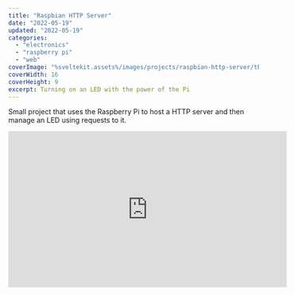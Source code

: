```yaml
---
title: "Raspbian HTTP Server"
date: "2022-05-19"
updated: "2022-05-19"
categories: 
  - "electronics"
  - "raspberry pi"
  - "web"
coverImage: "%sveltekit.assets%/images/projects/raspbian-http-server/thumb.png"
coverWidth: 16
coverHeight: 9
excerpt: Turning on an LED with the power of the Pi
---
```


Small project that uses the Raspberry Pi to host a HTTP server and then manage an LED using requests to it.

<iframe width="560" height="315" src="https://www.youtube.com/embed/rElxZl2ina0" title="YouTube video player" frameborder="0" allow="accelerometer; autoplay; clipboard-write; encrypted-media; gyroscope; picture-in-picture" allowfullscreen></iframe>